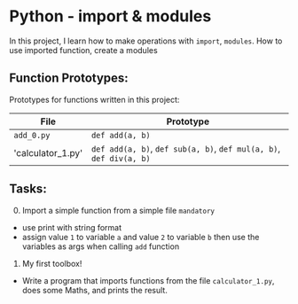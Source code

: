 # Python - import & modules

In this project, I learn how to make operations with `import`, `modules`. How to use imported function, create a modules


## Function Prototypes:

Prototypes for functions written in this project:

| File                       | Prototype                                                         |
| -------------------------- | ------------------------------------------------------------------|
| `add_0.py`                 | `def add(a, b)`                                                   |
| 'calculator_1.py'          | `def add(a, b)`, `def sub(a, b)`, `def mul(a, b)`, `def div(a, b)`|

## Tasks:

0. Import a simple function from a simple file `mandatory`
 * use print with string format
 * assign value `1` to variable `a` and value `2` to variable `b` then use the
   variables as args when calling `add` function
1.  My first toolbox! 
 * Write a program that imports functions from the file `calculator_1.py`, does some Maths, and prints the result.

